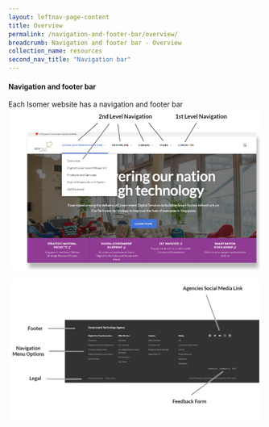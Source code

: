 ```yaml
---
layout: leftnav-page-content
title: Overview
permalink: /navigation-and-footer-bar/overview/
breadcrumb: Navigation and footer bar - Overview
collection_name: resources
second_nav_title: "Navigation bar"
---
```

#### **Navigation and footer bar**
Each Isomer website has a navigation and footer bar
![Navigation bar](/images/resources/navigation.PNG)

![Footer bar](/images/resources/footer.PNG)
